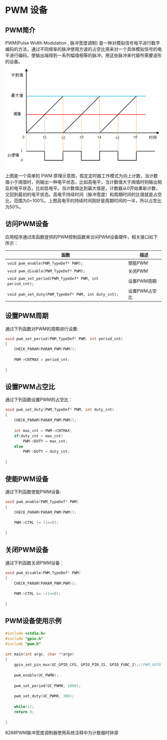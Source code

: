 # PWM 设备



## PWM简介

PWM(Pulse Width Modulation , 脉冲宽度调制) 是一种对模拟信号电平进行数字编码的方法，通过不同频率的脉冲使用方波的占空比用来对一个具体模拟信号的电平进行编码，使输出端得到一系列幅值相等的脉冲，用这些脉冲来代替所需要波形的设备。![pwm-f](pwm-f.png)

上图是一个简单的 PWM 原理示意图，假定定时器工作模式为向上计数，当计数值小于阈值时，则输出一种电平状态，比如高电平，当计数值大于阈值时则输出相反的电平状态，比如低电平。当计数值达到最大值是，计数器从0开始重新计数，又回到最初的电平状态。高电平持续时间（脉冲宽度）和周期时间的比值就是占空比，范围为0~100%。上图高电平的持续时间刚好是周期时间的一半，所以占空比为50%。



## 访问PWM设备

应用程序通过库函数提供的PWM控制函数来访问PWM设备硬件，相关接口如下所示：

| 函数                                                     | 描述          |
| -------------------------------------------------------- | ------------- |
| `void pwm_enable(PWM_TypeDef* PWM);`                     | 使能PWM       |
| `void pwm_disable(PWM_TypeDef* PWM);`                    | 关闭PWM       |
| `void pwm_set_period(PWM_TypeDef* PWM, int period_cnt);` | 设置PWM周期   |
| `void pwm_set_duty(PWM_TypeDef* PWM, int duty_cnt);`     | 设置PWM占空比 |



## 设置PWM周期

通过下列函数对PWM的周期进行设置:

```C
void pwm_set_period(PWM_TypeDef* PWM, int period_cnt)
{
    CHECK_PARAM(PARAM_PWM(PWM));

    PWM->CNTMAX = period_cnt;

}
```



## 设置PWM占空比

通过下列函数设置PWM的占空比：

```C
void pwm_set_duty(PWM_TypeDef* PWM, int duty_cnt)
{
    CHECK_PARAM(PARAM_PWM(PWM));

    int max_cnt = PWM->CNTMAX;
    if(duty_cnt > max_cnt)
        PWM->DUTY = max_cnt;
    else
        PWM->DUTY = duty_cnt;

}
```



## 使能PWM设备

通过下列函数使能PWM设备:

```C
void pwm_enable(PWM_TypeDef* PWM)
{
    CHECK_PARAM(PARAM_PWM(PWM));

    PWM->CTRL |= (1<<0);

}
```



## 关闭PWM设备

通过下列函数关闭PWM设备：

```C
void pwm_disable(PWM_TypeDef* PWM)
{
    CHECK_PARAM(PARAM_PWM(PWM));

    PWM->CTRL &= ~(1<<0);

}
```



## PWM设备使用示例

```C
#include <stdio.h>
#include "gpio.h"
#include "pwm.h"

int main(int argc, char **argv)
{
	gpio_set_pin_mux(UC_GPIO_CFG, GPIO_PIN_15, GPIO_FUNC_2);//PWM_OUT0

    pwm_enable(UC_PWM0);
    
    pwm_set_period(UC_PWM0, 1000);
    
    pwm_set_duty(UC_PWM0, 300);
    
    while(1);
    return 0;

}
```

8288PWM脉冲宽度调制器使用系统注释中为计数器时钟源

